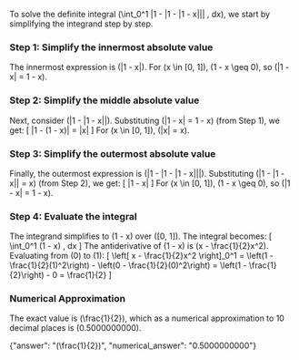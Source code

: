 

To solve the definite integral \(\int_0^1 |1 - |1 - |1 - x||| \, dx\), we start by simplifying the integrand step by step.

### Step 1: Simplify the innermost absolute value
The innermost expression is \(|1 - x|\). For \(x \in [0, 1]\), \(1 - x \geq 0\), so \(|1 - x| = 1 - x\).

### Step 2: Simplify the middle absolute value
Next, consider \(|1 - |1 - x||\). Substituting \(|1 - x| = 1 - x\) (from Step 1), we get:
\[
|1 - (1 - x)| = |x|
\]
For \(x \in [0, 1]\), \(|x| = x\).

### Step 3: Simplify the outermost absolute value
Finally, the outermost expression is \(|1 - |1 - |1 - x|||\). Substituting \(|1 - |1 - x|| = x\) (from Step 2), we get:
\[
|1 - x|
\]
For \(x \in [0, 1]\), \(1 - x \geq 0\), so \(|1 - x| = 1 - x\).

### Step 4: Evaluate the integral
The integrand simplifies to \(1 - x\) over \([0, 1]\). The integral becomes:
\[
\int_0^1 (1 - x) \, dx
\]
The antiderivative of \(1 - x\) is \(x - \frac{1}{2}x^2\). Evaluating from \(0\) to \(1\):
\[
\left[ x - \frac{1}{2}x^2 \right]_0^1 = \left(1 - \frac{1}{2}(1)^2\right) - \left(0 - \frac{1}{2}(0)^2\right) = \left(1 - \frac{1}{2}\right) - 0 = \frac{1}{2}
\]

### Numerical Approximation
The exact value is \(\frac{1}{2}\), which as a numerical approximation to 10 decimal places is \(0.5000000000\).

{"answer": "\(\frac{1}{2}\)", "numerical_answer": "0.5000000000"}